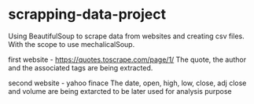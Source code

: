 # scrapping-data-project
Using BeautifulSoup to scrape data from websites and creating csv files. With the scope to use mechalicalSoup.

first website - https://quotes.toscrape.com/page/1/
The quote, the author and the associated tags are being extracted. 

second website - yahoo finace
The date, open, high, low, close, adj close and volume are being extarcted to be later used for analysis purpose
